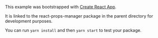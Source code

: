 This example was bootstrapped with [Create React App](https://github.com/facebook/create-react-app).

It is linked to the react-props-manager package in the parent directory for development purposes.

You can run `yarn install` and then `yarn start` to test your package.

